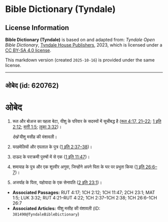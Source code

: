 # Bible Dictionary (Tyndale)

## License Information

**Bible Dictionary (Tyndale)** is based on and adapted from: _Tyndale Open Bible Dictionary_, [Tyndale House Publishers](https://tyndaleopenresources.com/), 2023, which is licensed under a [CC BY-SA 4.0 license](https://creativecommons.org/licenses/by-sa/4.0/legalcode.en).

This markdown version (created `2025-10-16`) is provided under the same license.



--------------------------------

## ओबेद (id: 620762)

ओबेद
====

1. रूत और बोअज का पहला बेटा, यीशु के परिवार के सदस्यों में सूचीबद्ध है ([रूत 4:17, 21](https://ref.ly/Ruth4:17,Ruth4:21-Ruth4:22)[–](https://ref.ly/Ruth4:17)[22](https://ref.ly/Ruth4:17,Ruth4:21-Ruth4:22); [1 इति 2:12](https://ref.ly/1Chr2:12); [मत्ती 1:5](https://ref.ly/Matt1:5); [लूका 3:32](https://ref.ly/Luke3:32))।

    *देखें* यीशु मसीह की वंशावली।

2. यरहमेलियों और एपलाल के पुत्र ([1 इति 2:37–38](https://ref.ly/1Chr2:37-1Chr2:38))।
3. दाऊद के पराक्रमी पुरुषों में से एक ([1 इति 11:47](https://ref.ly/1Chr11:47))।
4. शमायाह के पुत्र और एक शूरवीर अगुवा, जिन्होंने अपने पिता के घर पर प्रभुता किया ([1 इति 26:6–7](https://ref.ly/1Chr26:6-1Chr26:7))।
5. अजर्याह के पिता, यहोयादा के एक सेनापति ([2 इति 23:1](https://ref.ly/2Chr23:1))।

* **Associated Passages:** RUT 4:17; 1CH 2:12; 1CH 11:47; 2CH 23:1; MAT 1:5; LUK 3:32; RUT 4:21–RUT 4:22; 1CH 2:37–1CH 2:38; 1CH 26:6–1CH 26:7
* **Associated Articles:** यीशु मसीह की वंशावली (ID: `381490@TyndaleBibleDictionary`)

